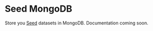 # Seed MongoDB

Store you [Seed](http://github.com/qualiancy/seed) datasets in MongoDB. Documentation coming soon.

